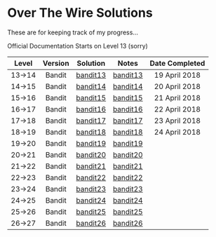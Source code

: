 # Over The Wire Solutions

These are for keeping track of my progress...

Official Documentation Starts on Level 13 (sorry)

|Level|Version|Solution|Notes|Date Completed|
|:---:|:-----:|:------:|:---:|:------------:|
|13->14|Bandit|[bandit13](https://github.com/grantIee/OTW/blob/master/notes/bandit13.md)|[bandit13](https://github.com/grantIee/OTW/blob/master/solutions/bandit13.md)|19 April 2018|
|14->15|Bandit|[bandit14](https://github.com/grantIee/OTW/blob/master/notes/bandit14.md)|[bandit14](https://github.com/grantIee/OTW/blob/master/solutionbandit14.md)|20 April 2018|
|15->16|Bandit|[bandit15](https://github.com/grantIee/OTW/blob/master/notes/bandit15.md)|[bandit15](https://github.com/grantIee/OTW/blob/master/solutions/bandit15.md)|21 April 2018|
|16->17|Bandit|[bandit16](https://github.com/grantIee/OTW/blob/master/notes/bandit16.md)|[bandit16](https://github.com/grantIee/OTW/blob/master/solutions/bandit16.md)|22 April 2018|
|17->18|Bandit|[bandit17](https://github.com/grantIee/OTW/blob/master/notes/bandit17.md)|[bandit17](https://github.com/grantIee/OTW/blob/master/solutions/bandit17.md)|23 April 2018|
|18->19|Bandit|[bandit18](https://github.com/grantIee/OTW/blob/master/notes/bandit18.md)|[bandit18](https://github.com/grantIee/OTW/blob/master/solutions/bandit18.md)|24 April 2018|
|19->20|Bandit|[bandit19](https://github.com/grantIee/OTW/blob/master/notes/bandit19.md)|[bandit19](https://github.com/grantIee/OTW/blob/master/solutions/bandit19.md)|
|20->21|Bandit|[bandit20](https://github.com/grantIee/OTW/blob/master/notes/bandit20.md)|[bandit20](https://github.com/grantIee/OTW/blob/master/solutions/bandit20.md)|
|21->22|Bandit|[bandit21](https://github.com/grantIee/OTW/blob/master/notes/bandit21.md)|[bandit21](https://github.com/grantIee/OTW/blob/master/solutions/bandit21.md)|
|22->23|Bandit|[bandit22](https://github.com/grantIee/OTW/blob/master/notes/bandit22.md)|[bandit22](https://github.com/grantIee/OTW/blob/master/solutions/bandit22.md)|
|23->24|Bandit|[bandit23](https://github.com/grantIee/OTW/blob/master/notes/bandit23.md)|[bandit23](https://github.com/grantIee/OTW/blob/master/solutions/bandit23.md)|
|24->25|Bandit|[bandit24](https://github.com/grantIee/OTW/blob/master/notes/bandit24.md)|[bandit24](https://github.com/grantIee/OTW/blob/master/solutions/bandit24.md)|
|25->26|Bandit|[bandit25](https://github.com/grantIee/OTW/blob/master/notes/bandit25.md)|[bandit25](https://github.com/grantIee/OTW/blob/master/solutions/bandit25.md)|
|26->27|Bandit|[bandit26](https://github.com/grantIee/OTW/blob/master/notes/bandit26.md)|[bandit26](https://github.com/grantIee/OTW/blob/master/solutions/bandit26.md)|



